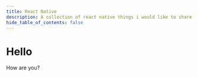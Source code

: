 ```yaml
---
title: React Native
description: A collection of react native things i would like to share
hide_table_of_contents: false
---
```


# Hello

How are you?